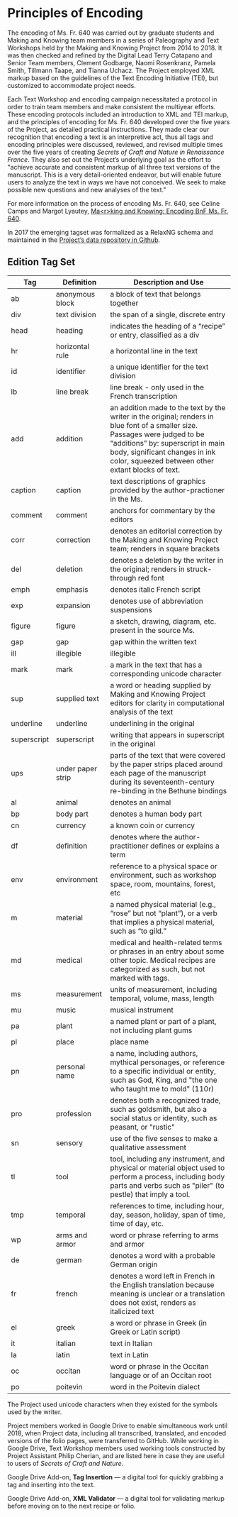 # Principles of Encoding

The encoding of Ms. Fr. 640 was carried out by graduate students and
Making and Knowing team members in a series of Paleography and Text
Workshops held by the Making and Knowing Project from 2014 to 2018. It
was then checked and refined by the Digital Lead Terry Catapano and
Senior Team members, Clement Godbarge, Naomi Rosenkranz, Pamela Smith, Tillmann Taape, and Tianna Uchacz. The Project employed
XML markup based on the guidelines of the Text Encoding Initiative
(TEI), but customized to accommodate project needs.

Each Text Workshop and encoding campaign necessitated a protocol in
order to train team members and make consistent the multiyear efforts.
These encoding protocols included an introduction to XML and TEI markup, and the principles of encoding for
Ms. Fr. 640 developed over the five years of the Project, as detailed
practical instructions. They made clear our recognition that encoding a text is an interpretive act, thus all tags
and encoding principles were discussed, reviewed, and revised multiple
times over the five years of creating *Secrets of Craft and Nature in Renaissance France*. They also set out
the Project’s underlying goal as the effort to "achieve accurate and
consistent markup of all three text versions of the manuscript. This is
a very detail-oriented endeavor, but will enable future users to analyze
the text in ways we have not conceived. We seek to make possible new
questions and new analyses of the text."

For more information on the process of encoding Ms. Fr. 640, see Celine
Camps and Margot Lyautey, [Ma\<r\>king and Knowing: Encoding BnF Ms. Fr.
640](/#essays/ann_331_ie_19).

In 2017 the emerging tagset was formalized as a RelaxNG schema and
maintained in the [Project’s data repository in Github](https://github.com/cu-mkp/m-k-manuscript-data/blob/master/schema/ms-transcription.md).

## Edition Tag Set

| Tag         | Definition        | Description and Use                                                                                                                                                                                                                                      |
|-------------|-------------------|----------------------------------------------------------------------------------------------------------------------------------------------------------------------------------------------------------------------------------------------------------|
| ab          | anonymous block   | a block of text that belongs together                                                                                                                                                                                                                    |
| div         | text division     | the span of a single, discrete entry                                                                                                                                                                                                                     |
| head        | heading           | indicates the heading of a “recipe” or entry, classified as a div                                                                                                                                                                                        |
| hr          | horizontal rule   | a horizontal line in the text                                                                                                                                                                                                                            |
| id          | identifier        | a unique identifier for the text division                                                                                                                                                                                                                |
| lb          | line break        | line break - only used in the French transcription                                                                                                                                                                                                       |
| add         | addition          | an addition made to the text by the writer in the original; renders in blue font of a smaller size. Passages were judged to be “additions” by: superscript in main body, significant changes in ink color, squeezed between other extant blocks of text. |
| caption     | caption           | text descriptions of graphics provided by the author-practioner in the Ms.                                                                                                                                                                               |
| comment     | comment           | anchors for commentary by the editors                                                                                                                                                                                                                    |
| corr        | correction        | denotes an editorial correction by the Making and Knowing Project team; renders in square brackets                                                                                                                                                       |
| del         | deletion          | denotes a deletion by the writer in the original; renders in struck-through red font                                                                                                                                                                     |
| emph        | emphasis          | denotes italic French script                                                                                                                                                                                                                             |
| exp         | expansion         | denotes use of abbreviation suspensions                                                                                                                                                                                                                  |
| figure      | figure            | a sketch, drawing, diagram, etc. present in the source Ms.                                                                                                                                                                                               |
| gap         | gap               | gap within the written text                                                                                                                                                                                                                              |
| ill         | illegible         | illegible                                                                                                                                                                                                                                                |
| mark        | mark              | a mark in the text that has a corresponding unicode character                                                                                                                                                                                            |
| sup         | supplied text     | a word or heading supplied by Making and Knowing Project editors for clarity in computational analysis of the text                                                                                                                                       |
| underline   | underline         | underlining in the original                                                                                                                                                                                                                              |
| superscript | superscript       | writing that appears in superscript in the original                                                                                                                                                                                                      |
| ups         | under paper strip | parts of the text that were covered by the paper strips placed around each page of the manuscript during its seventeenth-century re-binding in the Bethune bindings                                                                                      |
| al          | animal            | denotes an animal                                                                                                                                                                                                                                        |
| bp          | body part         | denotes a human body part                                                                                                                                                                                                                                |
| cn          | currency          | a known coin or currency                                                                                                                                                                                                                                 |
| df          | definition        | denotes where the author-practitioner defines or explains a term                                                                                                                                                                                         |
| env         | environment       | reference to a physical space or environment, such as workshop space, room, mountains, forest, etc                                                                                                                                                       |
| m           | material          | a named physical material (e.g., “rose” but not “plant”), or a verb that implies a physical material, such as “to gild.”                                                                                                                                 |
| md          | medical           | medical and health-related terms or phrases in an entry about some other topic. Medical recipes are categorized as such, but not marked with <md> tags.                                                                                                  |
| ms          | measurement       | units of measurement, including temporal, volume, mass, length                                                                                                                                                                                           |
| mu          | music             | musical instrument                                                                                                                                                                                                                                       |
| pa          | plant             | a named plant or part of a plant, not including plant gums                                                                                                                                                                                               |
| pl          | place             | place name                                                                                                                                                                                                                                               |
| pn          | personal name     | a name, including authors, mythical personages, or reference to a specific individual or entity, such as God, King, and "the one who taught me to mold" (110r)                                                                                           |
| pro         | profession        | denotes both a recognized trade, such as goldsmith, but also a social status or identity, such as peasant, or "rustic"                                                                                                                                   |
| sn          | sensory           | use of the five senses to make a qualitative assessment                                                                                                                                                                                                  |
| tl          | tool              | tool, including any instrument, and physical or material object used to perform a process, including body parts and verbs such as "piler" (to pestle) that imply a tool.                                                                                 |
| tmp         | temporal          | references to time, including hour, day, season, holiday, span of time, time of day, etc.                                                                                                                                                                |
| wp          | arms and armor    | word or phrase referring to arms and armor                                                                                                                                                                                                               |
| de          | german            | denotes a word with a probable German origin                                                                                                                                                                                                             |
| fr          | french            | denotes a word left in French in the English translation because meaning is unclear or a translation does not exist, renders as italicized text                                                                                                          |
| el          | greek             | a word or phrase in Greek (in Greek or Latin script)                                                                                                                                                                                                     |
| it          | italian           | text in Italian                                                                                                                                                                                                                                          |
| la          | latin             | text in Latin                                                                                                                                                                                                                                            |
| oc          | occitan           | word or phrase in the Occitan language or of an Occitan root                                                                                                                                                                                             |
| po          | poitevin          | word in the Poitevin dialect                                                                                                                                                                                                                             |

The Project used unicode characters when they existed for the symbols
used by the writer.

Project members worked in Google Drive to enable simultaneous work until
2018, when Project data, including all transcribed, translated, and
encoded versions of the folio pages, were transferred to GitHub. While
working in Google Drive, Text Workshop members used working tools
constructed by Project Assistant Philip Cherian, and are listed here in
case they are useful to users of *Secrets of Craft and Nature*.

Google Drive Add-on, **Tag Insertion** — a digital tool for quickly grabbing a tag and inserting into the text.    

Google Drive Add-on, **XML Validator** — a digital tool for validating markup before moving on to the next recipe or folio.
